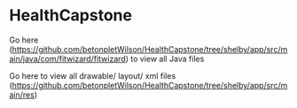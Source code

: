 # HealthCapstone

Go here (https://github.com/betonpletWilson/HealthCapstone/tree/shelby/app/src/main/java/com/fitwizard/fitwizard) to view all Java files

Go here to view all drawable/ layout/ xml files (https://github.com/betonpletWilson/HealthCapstone/tree/shelby/app/src/main/res)
